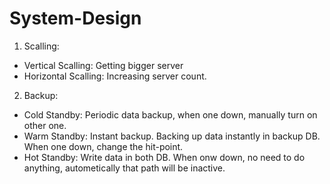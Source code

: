 # System-Design
1. Scalling:
  - Vertical Scalling: Getting bigger server
  - Horizontal Scalling: Increasing server count.
2. Backup:
  - Cold Standby: Periodic data backup, when one down, manually turn on other one.
  - Warm Standby: Instant backup. Backing up data instantly in backup DB. When one down, change the hit-point.
  - Hot Standby: Write data in both DB. When onw down, no need to do anything, autometically that path will be inactive.

  
